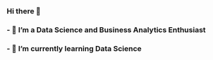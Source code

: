 ### Hi there 👋

### - 🔭 I’m a Data Science and Business Analytics Enthusiast
### - 🌱 I’m currently learning Data Science

